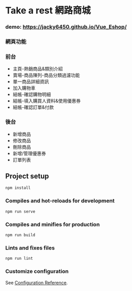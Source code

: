 # Take a rest 網路商城
### demo:     https://jacky6450.github.io/Vue_Eshop/ 
### 網頁功能
### 前台
* 主頁-熱銷商品&類別介紹
* 賣場-商品陳列-商品分類過濾功能
* 單一商品詳細資訊
* 加入購物車
* 結帳-確認購物明細
* 結帳-填入購買人資料&使用優惠券
* 結帳-確認訂單&付款
### 後台
* 新增商品
* 修改商品
* 刪除商品
* 新增/管理優惠券
* 訂單列表
## Project setup
```
npm install
```

### Compiles and hot-reloads for development
```
npm run serve
```

### Compiles and minifies for production
```
npm run build
```

### Lints and fixes files
```
npm run lint
```

### Customize configuration
See [Configuration Reference](https://cli.vuejs.org/config/).
